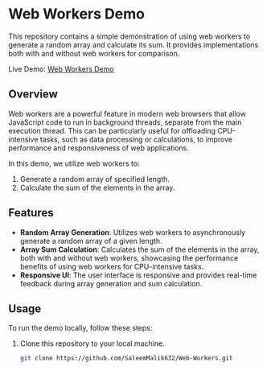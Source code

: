 # Web Workers Demo

This repository contains a simple demonstration of using web workers to generate a random array and calculate its sum. It provides implementations both with and without web workers for comparison.

Live Demo: [Web Workers Demo](https://web-workers-one.vercel.app)

## Overview

Web workers are a powerful feature in modern web browsers that allow JavaScript code to run in background threads, separate from the main execution thread. This can be particularly useful for offloading CPU-intensive tasks, such as data processing or calculations, to improve performance and responsiveness of web applications.

In this demo, we utilize web workers to:

1. Generate a random array of specified length.
2. Calculate the sum of the elements in the array.

## Features

- **Random Array Generation**: Utilizes web workers to asynchronously generate a random array of a given length.
- **Array Sum Calculation**: Calculates the sum of the elements in the array, both with and without web workers, showcasing the performance benefits of using web workers for CPU-intensive tasks.
- **Responsive UI**: The user interface is responsive and provides real-time feedback during array generation and sum calculation.

## Usage

To run the demo locally, follow these steps:

1. Clone this repository to your local machine.
   ```bash
   git clone https://github.com/SaleemMalik632/Web-Workers.git
